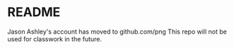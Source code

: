 # README
Jason Ashley's account has moved to github.com/png
This repo will not be used for classwork in the future.
